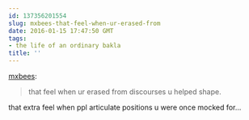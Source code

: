 ```yaml
---
id: 137356201554
slug: mxbees-that-feel-when-ur-erased-from
date: 2016-01-15 17:47:50 GMT
tags:
- the life of an ordinary bakla
title: ''
---
```

<p><a class="tumblr_blog" href="http://mxbees.tumblr.com/post/137355941669">mxbees</a>:</p>
<blockquote>
<p>that feel when ur erased from discourses u helped shape.</p>
</blockquote>

that extra feel when ppl articulate positions u were once mocked for...